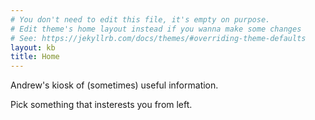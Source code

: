 ```yaml
---
# You don't need to edit this file, it's empty on purpose.
# Edit theme's home layout instead if you wanna make some changes
# See: https://jekyllrb.com/docs/themes/#overriding-theme-defaults
layout: kb
title: Home
---
```


Andrew's kiosk of (sometimes) useful information.

Pick something that insterests you from left.